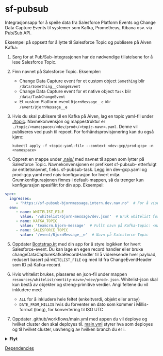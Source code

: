 # sf-pubsub

Integrasjonsapp for å speile data fra Salesforce Platform Events og Change Data Capture Events til systemer som Kafka, Prometheus, Kibana osv. via Pub/Sub API.

Eksempel på oppsett for å lytte til Salesforce Topic og publisere på Aiven Kafka:

1. Sørg for at Pub/Sub-integrasjonen har de nødvendige tillatelsene for å lese Salesforce Topic.

2. Finn navnet på Salesforce Topic. Eksempler:
   - Change Data Capture event for et custom object `Something` blir `/data/Something__ChangeEvent`
   - Change Data Capture event for et native object `Task` blir `/data/TaskChangeEvent`
   - Et custom Platform event `BjornMessage__c` blir `/event/BjornMessage__e`

3. Hvis du skal publisere til en Kafka på Aiven, lag en topic yaml-fil under [./topic](https://github.com/navikt/sf-pubsub/tree/main/.topic).
   Navnekonvensjon og mappestruktur er `./topic/<namespace>/<dev/prod>/<topic-navn>.yaml`. Denne vil publiseres ved push til repoet.
   For forhåndsprovisjonering kan du også kjøre:
   ```shell
   kubectl apply -f <topic-yaml-fil> --context <dev-gcp/prod-gcp> -n <namespace>
    ```

4. Opprett en mappe under [.nais/](https://github.com/navikt/sf-pubsub/tree/main/.nais) med navnet til appen som lytter på Salesforce Topic. Navnekonvensjonen er prefikset sf-pubsub- etterfulgt av entitetsnavnet, f.eks. sf-pubsub-task. Legg inn dev-gcp.yaml og prod-gcp.yaml med nais-konfigurasjon for hvert miljø. Grunnkonfigurasjonen finnes i default-mappen, så du trenger kun konfigurasjon spesifikt for din app. Eksempel:

 ```yaml
spec:
   ingresses:
      - "https://sf-pubsub-bjornmessage.intern.dev.nav.no"  # For å visuelt se whitelist-effekten i browser under /gui
   env:
      - name: WHITELIST_FILE
        value: '/whitelist/bjorn-message/dev.json'  # Bruk whitelist for å redusere event før videresending
      - name: KAFKA_TOPIC
        value: 'teamcrm.bjorn-message'  # Fullt navn på Kafka-topic: <namespace>.<topic-name>
      - name: SALESFORCE_TOPIC
        value: '/event/BjornMessage__e'  # Navn på Salesforce Topic
 ```

5. Oppdater [Bootstrap.kt](https://github.com/navikt/sf-pubsub/blob/main/src/main/kotlin/no/nav/sf/pubsub/Bootstrap.kt) med din app for å styre logikken for hvert Salesforce-event. Du kan lage en egen record handler eller bruke changeDataCaptureKafkaRecordHandler til å videresende hver payload, redusert basert på `WHITELIST_FILE` og med Id fra ChangeEventHeader som ID på Kafka-record.

6. Hvis whitelist brukes, plasseres en json-fil under mappen `resources/whitelist/<entity-navn>/<dev/prod>.json`. Whitelist-json
skal kun bestå av objekter og streng-primitive verdier. Angi feltene du vil inkludere med:
   - `ALL` for å inkludere hele feltet (enkeltverdi, objekt eller array)
   - `DATE_FROM_MILLIS` hvis du forventer en dato som kommer i Millis-format (long), for konvertering til ISO UTC

7. Oppdater .github/workflows/main.yml med appen du vil deploye og hvilket cluster den skal deployes til. [main.yml](https://github.com/navikt/sf-pubsub/blob/main/.github/workflows/main.yml) styrer hva som deployes og til hvilket cluster, uavhengig av hvilken branch du er i.

<details>
<summary><strong>Flyt</strong></summary>

[![](https://mermaid.ink/img/pako:eNpNU91u2jAUfpUjXwcEaSFdLibRAP2hXauBerFQTQfiJFYSO7KddozyOHuH3ffFdmzatfKN7e_XtrxnW5VxFrO8Vs_bErWF1XQtASbpEmtucqW3HO5rtDRrYPbEpQVe11xDUqIsOEzRIiTY2k7zR-j1vsJ5eq6UNVZj268s9OCGG-JvlcxFAUY1sJzczJbzu-_J7Ofq7v4qCWAxmS8mxwWoAp5LYXktjH10Xc69bZLeta3m1pLXfbdZdpsebpSUrpEVNXzqu1Kt2Hpp4qXT9FZZixq46--BqQdm6VzUVnMakPPaWZdPwnzkA-1gZcWTF828aJ6uNEoX1XihNxVSlqrO6LS0D7wyvGl5TcUyX-71rzQVtw5s8Nhg7s0uUjoLJX04ef4C8wrfLhplpjmYnbGcAr32wmsv9w_E2FXOuH1zEbI4OMalY7xc4wtcpTeqKMjHdNTKmMcP-BsXL3D9juecguny6Y71DhqewQa3lcpzr7jykYt0rrQ1x1d4_QP1jmYevz7iLGCFFhmLre54wKhwg27J9o60ZrakQ6xZTNOM59jVds2CT9ADaoEbeknH8RoHuSKFVp3MjlLrHqBFTde1Zo5EZz5QdIvyh1LNezopipLFOdaGVl2boeVTgYXG5v8ueWRcJ-RtWTwcR96ExXv2i8VhNOp_GUdnNKLBaBieBGxHpLAffhlG0Xg0iIYhTU4PAfvtYwf9s9Fg5KDwdHR6Eo3DgPFMWKVvj9_s-AnY4R8C_yX7?type=png)](https://mermaid.live/edit#pako:eNpNU91u2jAUfpUjXwcEaSFdLibRAP2hXauBerFQTQfiJFYSO7KddozyOHuH3ffFdmzatfKN7e_XtrxnW5VxFrO8Vs_bErWF1XQtASbpEmtucqW3HO5rtDRrYPbEpQVe11xDUqIsOEzRIiTY2k7zR-j1vsJ5eq6UNVZj268s9OCGG-JvlcxFAUY1sJzczJbzu-_J7Ofq7v4qCWAxmS8mxwWoAp5LYXktjH10Xc69bZLeta3m1pLXfbdZdpsebpSUrpEVNXzqu1Kt2Hpp4qXT9FZZixq46--BqQdm6VzUVnMakPPaWZdPwnzkA-1gZcWTF828aJ6uNEoX1XihNxVSlqrO6LS0D7wyvGl5TcUyX-71rzQVtw5s8Nhg7s0uUjoLJX04ef4C8wrfLhplpjmYnbGcAr32wmsv9w_E2FXOuH1zEbI4OMalY7xc4wtcpTeqKMjHdNTKmMcP-BsXL3D9juecguny6Y71DhqewQa3lcpzr7jykYt0rrQ1x1d4_QP1jmYevz7iLGCFFhmLre54wKhwg27J9o60ZrakQ6xZTNOM59jVds2CT9ADaoEbeknH8RoHuSKFVp3MjlLrHqBFTde1Zo5EZz5QdIvyh1LNezopipLFOdaGVl2boeVTgYXG5v8ueWRcJ-RtWTwcR96ExXv2i8VhNOp_GUdnNKLBaBieBGxHpLAffhlG0Xg0iIYhTU4PAfvtYwf9s9Fg5KDwdHR6Eo3DgPFMWKVvj9_s-AnY4R8C_yX7)

</details>

[Dependencies](dependencies.md)
